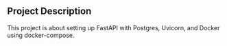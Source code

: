 ## Project Description
This project is about setting up FastAPI with Postgres, Uvicorn, and Docker using docker-compose. 
